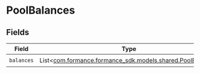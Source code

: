 # PoolBalances


## Fields

| Field                                                                                           | Type                                                                                            | Required                                                                                        | Description                                                                                     |
| ----------------------------------------------------------------------------------------------- | ----------------------------------------------------------------------------------------------- | ----------------------------------------------------------------------------------------------- | ----------------------------------------------------------------------------------------------- |
| `balances`                                                                                      | List<[com.formance.formance_sdk.models.shared.PoolBalance](../../models/shared/PoolBalance.md)> | :heavy_check_mark:                                                                              | N/A                                                                                             |